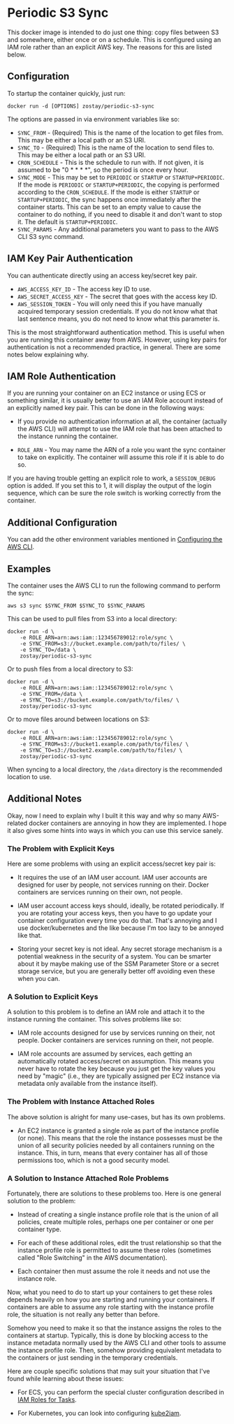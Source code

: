 # Periodic S3 Sync

This docker image is intended to do just one thing: copy files between S3 and
somewhere, either once or on a schedule. This is configured using an IAM role
rather than an explicit AWS key. The reasons for this are listed below.

## Configuration

To startup the container quickly, just run:

    docker run -d [OPTIONS] zostay/periodic-s3-sync

The options are passed in via environment variables like so:

* `SYNC_FROM` - (Required) This is the name of the location to get files from.
  This may be either a local path or an S3 URI.
* `SYNC_TO` - (Required) This is the name of the location to send files to. This
  may be either a local path or an S3 URI.
* `CRON_SCHEDULE` - This is the schedule to run with. If not given, it is
  assumed to be "0 * * * *", so the period is once every hour.
* `SYNC_MODE` - This may be set to `PERIODIC` or `STARTUP` or
  `STARTUP+PERIODIC`. If the mode is `PERIODIC` or `STARTUP+PERIODIC`, the
  copying is performed according to the `CRON_SCHEDULE`. If the mode is either
  `STARTUP` or `STARTUP+PERIODIC`, the sync happens once immediately after the
  container starts. This can be set to an empty value to cause the container to
  do nothing, if you need to disable it and don't want to stop it. The default
  is `STARTUP+PERIODIC`.
* `SYNC_PARAMS` - Any additional parameters you want to pass to the AWS CLI S3
  sync command.

## IAM Key Pair Authentication

You can authenticate directly using an access key/secret key pair.

* `AWS_ACCESS_KEY_ID` - The access key ID to use.
* `AWS_SECRET_ACCESS_KEY` - The secret that goes with the access key ID.
* `AWS_SESSION_TOKEN` - You will only need this if you have manually acquired
  temporary session credentials. If you do not know what that last sentence
  means, you do not need to know what this parameter is.

This is the most straightforward authentication method. This is useful when you
are running this container away from AWS. However, using key pairs for
authentication is not a recommended practice, in general. There are some notes
below explaining why.

## IAM Role Authentication

If you are running your container on an EC2 instance or using ECS or something
similar, it is usually better to use an IAM Role account instead of an
explicitly named key pair. This can be done in the following ways:

* If you provide no authentication information at all, the container (actually
  the AWS CLI) will attempt to use the IAM role that has been attached to the
  instance running the container.

* `ROLE_ARN` - You may name the ARN of a role you want the sync container to
  take on explicitly. The container will assume this role if it is able to do
  so.

If you are having trouble getting an explicit role to work, a `SESSION_DEBUG`
option is added. If you set this to 1, it will display the output of the login
sequence, which can be sure the role switch is working correctly from the
container.

## Additional Configuration

You can add the other environment variables mentioned in [Configuring the AWS
CLI](https://docs.aws.amazon.com/cli/latest/userguide/cli-chap-getting-started.html).

## Examples

The container uses the AWS CLI to run the following command to perform the sync:

    aws s3 sync $SYNC_FROM $SYNC_TO $SYNC_PARAMS

This can be used to pull files from S3 into a local directory:

    docker run -d \
        -e ROLE_ARN=arn:aws:iam::123456789012:role/sync \
        -e SYNC_FROM=s3://bucket.example.com/path/to/files/ \
        -e SYNC_TO=/data \
        zostay/periodic-s3-sync

Or to push files from a local directory to S3:

    docker run -d \
        -e ROLE_ARN=arn:aws:iam::123456789012:role/sync \
        -e SYNC_FROM=/data \
        -e SYNC_TO=s3://bucket.example.com/path/to/files/ \
        zostay/periodic-s3-sync

Or to move files around between locations on S3:

    docker run -d \
        -e ROLE_ARN=arn:aws:iam::123456789012:role/sync \
        -e SYNC_FROM=s3://bucket1.example.com/path/to/files/ \
        -e SYNC_TO=s3://bucket2.example.com/path/to/files/ \
        zostay/periodic-s3-sync

When syncing to a local directory, the `/data` directory is the recommended
location to use.

## Additional Notes

Okay, now I need to explain why I built it this way and why so many AWS-related
docker containers are annoying in how they are implemented. I hope it also gives
some hints into ways in which you can use this service sanely.

### The Problem with Explicit Keys

Here are some problems with using an explicit access/secret key pair is:

* It requires the use of an IAM user account. IAM user accounts are designed for
  user by people, not services running on their. Docker containers are services
  running on their own, not people.

* IAM user account access keys should, ideally, be rotated periodically. If you
  are rotating your access keys, then you have to go update your container
  configuration every time you do that. That's annoying and I use
  docker/kubernetes and the like because I'm too lazy to be annoyed like that.

* Storing your secret key is not ideal. Any secret storage mechanism is a
  potential weakness in the security of a system. You can be smarter about it by
  maybe making use of the SSM Parameter Store or a secret storage service, but
  you are generally better off avoiding even these when you can.

### A Solution to Explicit Keys

A solution to this problem is to define an IAM role and attach it to the
instance running the container. This solves problems like so:

* IAM role accounts designed for use by services running on their, not people.
  Docker containers are services running on their, not people.

* IAM role accounts are assumed by services, each getting an automatically
  rotated access/secret on assumption. This means you never have to rotate the
  key because you just get the key values you need by "magic" (i.e., they are
  typically assigned per EC2 instance via metadata only available from the
  instance itself).

### The Problem with Instance Attached Roles

The above solution is alright for many use-cases, but has its own problems.

* An EC2 instance is granted a single role as part of the instance profile (or
  none). This means that the role the instance possesses must be the union of
  all security policies needed by all containers running on the instance.
  This, in turn, means that every container has all of those permissions too,
  which is not a good security model.

### A Solution to Instance Attached Role Problems

Fortunately, there are solutions to these problems too. Here is one general
solution to the problem:

* Instead of creating a single instance profile role that is the union of
  all policies, create multiple roles, perhaps one per container or one per
  container type.

* For each of these additional roles, edit the trust relationship so that the
  instance profile role is permitted to assume these roles (sometimes called
  "Role Switching" in the AWS documentation).

* Each container then must assume the role it needs and not use the instance
  role.

Now, what you need to do to start up your containers to get these roles depends
heavily on how you are starting and running your containers. If containers are
able to assume any role starting with the instance profile role, the situation
is not really any better than before. 

Somehow you need to make it so that the instance assigns the roles to the
containers at startup. Typically, this is done by blocking access to the
instance metadata normally used by the AWS CLI and other tools to assume the
instance profile role. Then, somehow providing equivalent metadata to the
containers or just sending in the temporary credentials.

Here are couple specific solutions that may suit your situation that I've found
while learning about these issues:

* For ECS, you can perform the special cluster configuration described in [IAM
  Roles for Tasks](https://docs.aws.amazon.com/AmazonECS/latest/developerguide/task-iam-roles.html).

* For Kubernetes, you can look into configuring 
  [kube2iam](https://github.com/jtblin/kube2iam).
